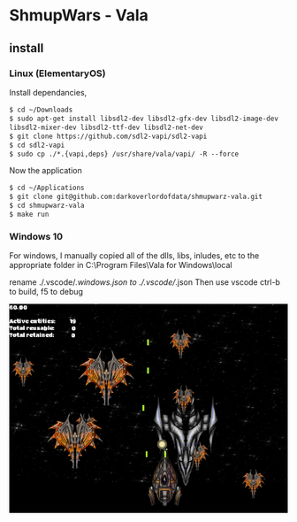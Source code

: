 # ShmupWars - Vala

## install

### Linux (ElementaryOS)
Install dependancies, 
```
$ cd ~/Downloads
$ sudo apt-get install libsdl2-dev libsdl2-gfx-dev libsdl2-image-dev libsdl2-mixer-dev libsdl2-ttf-dev libsdl2-net-dev
$ git clone https://github.com/sdl2-vapi/sdl2-vapi
$ cd sdl2-vapi
$ sudo cp ./*.{vapi,deps} /usr/share/vala/vapi/ -R --force
```

Now the application
```
$ cd ~/Applications
$ git clone git@github.com:darkoverlordofdata/shmupwarz-vala.git
$ cd shmupwarz-vala
$ make run
```

### Windows 10
For windows, I manually copied all of the dlls, libs, inludes, etc to the appropriate folder in C:\Program Files\Vala for Windows\local

rename ./.vscode/*.windows.json to ./.vscode/*.json 
Then use vscode ctrl-b to build, f5 to debug





![screenshot](https://github.com/darkoverlordofdata/shmupwarz-vala/blob/master/Screenshot%20from%202016-12-11%2023:50:37.png)


